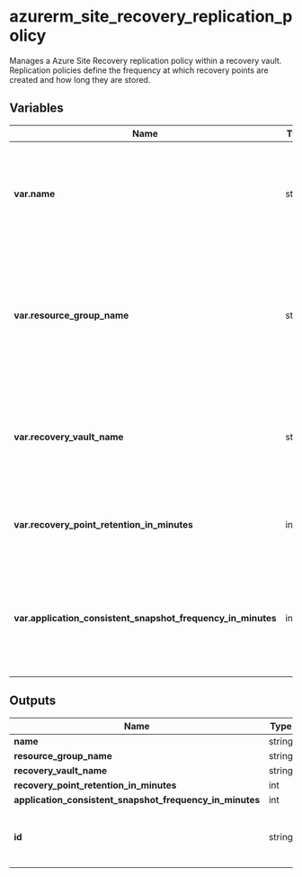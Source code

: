 # azurerm_site_recovery_replication_policy

Manages a Azure Site Recovery replication policy within a recovery vault. Replication policies define the frequency at which recovery points are created and how long they are stored.

## Variables

| Name | Type | Required? |  Description |
| ---- | ---- | --------- |  ----------- |
| **var.name** | string | True | The name of the replication policy. Changing this forces a new resource to be created. | 
| **var.resource_group_name** | string | True | Name of the resource group where the vault that should be updated is located. Changing this forces a new resource to be created. | 
| **var.recovery_vault_name** | string | True | The name of the vault that should be updated. Changing this forces a new resource to be created. | 
| **var.recovery_point_retention_in_minutes** | int | True | The duration in minutes for which the recovery points need to be stored. | 
| **var.application_consistent_snapshot_frequency_in_minutes** | int | True | Specifies the frequency(in minutes) at which to create application consistent recovery points. | 



## Outputs

| Name | Type | Description |
| ---- | ---- | --------- | 
| **name** | string  | - | 
| **resource_group_name** | string  | - | 
| **recovery_vault_name** | string  | - | 
| **recovery_point_retention_in_minutes** | int  | - | 
| **application_consistent_snapshot_frequency_in_minutes** | int  | - | 
| **id** | string  | The ID of the Site Recovery Replication Policy. | 